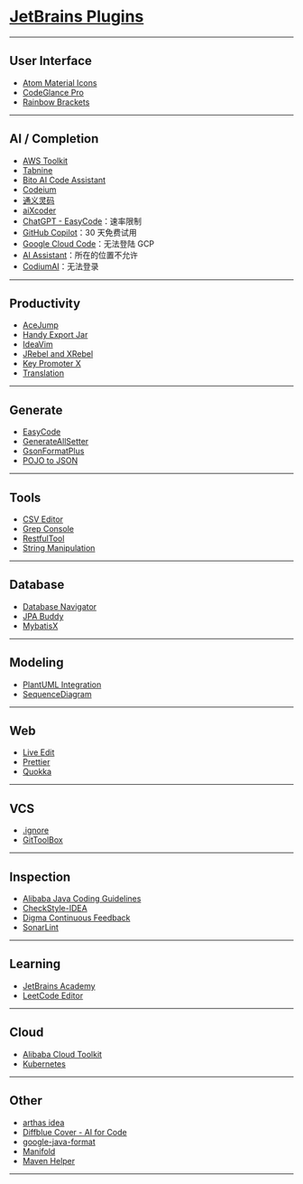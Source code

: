 # [JetBrains Plugins](https://plugins.jetbrains.com/)

---
## User Interface
- [Atom Material Icons](https://github.com/file-icons/atom)
- [CodeGlance Pro](https://github.com/Nasller/CodeGlancePro)
- [Rainbow Brackets](https://github.com/izhangzhihao/intellij-rainbow-brackets)
---
## AI / Completion
- [AWS Toolkit](https://github.com/aws/aws-toolkit-jetbrains)
- [Tabnine](https://github.com/codota/tabnine-intellij)
- [Bito AI Code Assistant](https://github.com/gitbito/bitoai)
- [Codeium](https://codeium.com/)
- [通义灵码](https://tongyi.aliyun.com/lingma)
- [aiXcoder](https://github.com/aixcoder-plugin)
- [ChatGPT - EasyCode](https://github.com/obiscr/ChatGPT)：速率限制
- [GitHub Copilot](https://github.com/github/copilot-docs)：30 天免费试用
- [Google Cloud Code](https://github.com/GoogleCloudPlatform)：无法登陆 GCP
- [AI Assistant](https://plugins.jetbrains.com/plugin/22282-ai-assistant)：所在的位置不允许
- [CodiumAI](https://github.com/Codium-ai/pr-agent)：无法登录
---
## Productivity
- [AceJump](https://github.com/acejump/AceJump)
- [Handy Export Jar](https://plugins.jetbrains.com/plugin/11438-handy-export-jar)
- [IdeaVim](https://github.com/JetBrains/ideavim)
- [JRebel and XRebel](https://www.jrebel.com/)
- [Key Promoter X](https://github.com/halirutan/IntelliJ-Key-Promoter-X)
- [Translation](https://github.com/YiiGuxing/TranslationPlugin)
---
## Generate
- [EasyCode](https://github.com/makejavas/EasyCode)
- [GenerateAllSetter](https://github.com/gejun123456/intellij-generateAllSetMethod)
- [GsonFormatPlus](https://github.com/mars-men/GsonFormatPlus)
- [POJO to JSON](https://github.com/organics2016/pojo2json)
---
## Tools
- [CSV Editor](https://github.com/SeeSharpSoft/intellij-csv-validator)
- [Grep Console](https://github.com/krasa/GrepConsole)
- [RestfulTool](https://github.com/ZhangYuanSheng1217/RestfulTool)
- [String Manipulation](https://github.com/krasa/StringManipulation)
---
## Database
- [Database Navigator](https://github.com/withrocks/idea-database-navigator)
- [JPA Buddy](https://github.com/JetBrains/jpa-buddy-documentation)
- [MybatisX](https://github.com/baomidou/MybatisX)
---
## Modeling
- [PlantUML Integration](https://plugins.jetbrains.com/plugin/7017-plantuml-integration)
- [SequenceDiagram](https://plugins.jetbrains.com/plugin/8286-sequencediagram)
---
## Web
- [Live Edit](https://www.jetbrains.com/help/webstorm/live-editing.html)
- [Prettier](https://github.com/prettier/prettier)
- [Quokka](https://github.com/wallabyjs/quokka)
---
## VCS
- [.ignore](https://github.com/JetBrains/idea-gitignore)
- [GitToolBox](https://github.com/zielu/GitToolBox)
---
## Inspection
- [Alibaba Java Coding Guidelines](https://github.com/alibaba/p3c)
- [CheckStyle-IDEA](https://github.com/jshiell/checkstyle-idea)
- [Digma Continuous Feedback](https://github.com/digma-ai/digma-intellij-plugin)
- [SonarLint](https://github.com/SonarSource/sonarlint-intellij)
---
## Learning
- [JetBrains Academy](https://plugins.jetbrains.com/plugin/10081-jetbrains-academy)
- [LeetCode Editor](https://github.com/shuzijun/leetcode-editor)
---
## Cloud
- [Alibaba Cloud Toolkit](https://www.aliyun.com/product/cloudtoolkit)
- [Kubernetes](https://plugins.jetbrains.com/plugin/10485-kubernetes)
---
## Other
- [arthas idea](https://github.com/WangJi92/arthas-idea-plugin)
- [Diffblue Cover - AI for Code](https://docs.diffblue.com/features/cover-plugin)
- [google-java-format](https://github.com/google/google-java-format)
- [Manifold](https://github.com/manifold-systems/manifold)
- [Maven Helper](https://github.com/krasa/MavenHelper)
---
